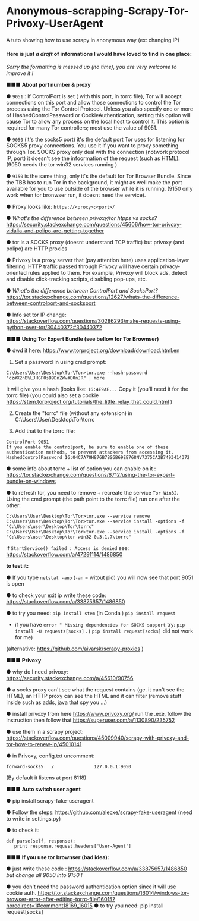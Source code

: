 # Anonymous-scrapping-Scrapy-Tor-Privoxy-UserAgent
A tuto showing how to use scrapy in anonymous way (ex: changing IP)




#### Here is just _a draft_ of informations I would have loved to find in one place:
_Sorry the formatting is messed up (no time), you are very welcome to improve it !_

■■■ **About port number & proxy**

● `9051` :  If ControlPort is set ( with this port, in torrc file), Tor will accept connections on this port and allow those connections to control the Tor process using the Tor Control Protocol. 
Unless you also specify one or more of HashedControlPassword or CookieAuthentication, setting this option will cause Tor to allow any process on the local host to control it. This option is required for many Tor controllers; most use the value of 9051.
	
● `9050` (it's the socks5 port) it's the default port Tor uses for listening for SOCKS5 proxy connections. You use it if you want to proxy something through Tor.	SOCKS proxy only deal with the connection (notwork protocol IP, port) it doesn't see the infoormation of the request (such as HTML). (9050 needs the tor win32 services running )  
		
● `9150` is the same thing, only it's the default for Tor Browser Bundle. Since the TBB has to run Tor in the background, it might as well make the port available for you to use outside of the browser while it is running. (9150 only work when tor bronwser run, it doesnt need the service). 


● Proxy looks like: `https://<proxy>:<port>/`
	
	
● _What's the difference between privoxy/tor htpps vs socks?_
https://security.stackexchange.com/questions/45606/how-tor-privoxy-vidalia-and-polipo-are-getting-together
		
● tor is a SOCKS proxy (doesnt understand TCP traffic) but privoxy (and polipo) are HTTP proxies

● Privoxy is a proxy server that (pay attention here) uses application-layer filtering. HTTP traffic passed through Privoxy will have certain privacy-oriented rules applied to them. For example, Privoxy will block ads, detect and disable click-tracking scripts, disabling pop-ups, etc.
		
● _What's the difference between ControlPort and SocksPort?_
https://tor.stackexchange.com/questions/12627/whats-the-difference-between-controlport-and-socksport

● Info set tor IP change: https://stackoverflow.com/questions/30286293/make-requests-using-python-over-tor/30440372#30440372

	
■■■ **Using Tor Expert Bundle (see bellow for Tor Brownser)**

● dwd it here: https://www.torproject.org/download/download.html.en
	
	
1) Set a password in using cmd prompt:

`C:\Users\User\Desktop\Tor\Tor>tor.exe --hash-password "dz#X2nB%LJHGF0sB9DnZWv#E0nJR" | more `

It will give you a hash (looks like: `16:4E9AE...`  Copy it (you'll need it for the torrc file) 
	(you could also set a cookie https://stem.torproject.org/tutorials/the_little_relay_that_could.html )
		
2)  Create the "torrc" file (without any extension) in C:\Users\User\Desktop\Tor\torrc
				
3) Add that to the torrc file:
```
ControlPort 9051
If you enable the controlport, be sure to enable one of these
authentication methods, to prevent attackers from accessing it.
HashedControlPassword 16:04C7A70H876B7BS6B69EE768NV7375CA2B7493414372
```			
● some info about torrc + list of option you can enable on it : 			https://tor.stackexchange.com/questions/6712/using-the-tor-expert-bundle-on-windows
					
● to refresh tor, you need to remove + recreate the service `Tor Win32`. Using the cmd prompt (the path point to the torrc file) 
run one after the other:
```
C:\Users\User\Desktop\Tor\Tor>tor.exe --service remove
C:\Users\User\Desktop\Tor\Tor>tor.exe --service install -options -f "C:\Users\user\Desktop\Tor\torrc"
C:\Users\User\Desktop\Tor\Tor>tor.exe --service install -options -f "C:\Users\user\Desktop\tor-win32-0.3.1.7\torrc"
```

if `StartService() failed : Access is denied` see: https://stackoverflow.com/a/47291114/1486850 

			
**to test it:**
		
● If you type `netstat -ano` (`-an` = witout pid) you will now see that port 9051 is open
			
● to check your exit ip write these code:
	https://stackoverflow.com/a/33875657/1486850
			
● to try you need:
	`pip install stem` (in Conda )
	`pip install request` 
	
+ if you have `error " Missing dependencies for SOCKS support` try: 
`pip install -U requests[socks]` . ( `pip install request[socks]` did not work for me)

(alternative: https://github.com/aivarsk/scrapy-proxies )
	
■■■ **Privoxy**

● why do I need privoxy: https://security.stackexchange.com/a/45610/90756 
	
● a socks proxy can't see what the request contains (ge. it can't see the HTML), an HTTP proxy can see the HTML and it can filter (remove stuff inside such as adds, java that spy you ...)

● install privoxy from here https://www.privoxy.org/
run the .exe, follow the instruction
then follow that https://superuser.com/a/1130890/235752 

● use them in a scrapy project: https://stackoverflow.com/questions/45009940/scrapy-with-privoxy-and-tor-how-to-renew-ip/45010141 

● in Privoxy, config.txt uncomment:

`forward-socks5   /               127.0.0.1:9050`

(By default it listens at port 8118)

	
■■■ **Auto switch user agent**

● pip install scrapy-fake-useragent

● Follow the steps:  https://github.com/alecxe/scrapy-fake-useragent  (need to write in settings.py)
	
● to check it:

``` 
def parse(self, response):
   print response.request.headers['User-Agent']
```
		
		
■■■ **If you use tor brownser (bad idea):**

● just write these code : 	https://stackoverflow.com/a/33875657/1486850  *but change all 9050 into 9150 !*
			
● you don't need the password authentication option since it will use cookie auth.
https://tor.stackexchange.com/questions/16014/windows-tor-browser-error-after-editing-torrc-file/16015?noredirect=1#comment18169_16015 
	● to try you need:
			pip install request[socks] 
	
		
